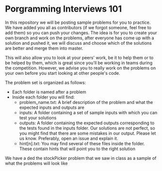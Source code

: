 # Porgramming Interviews 101
In this repository we will be posting sample problems for you to practice. We have added you all as contributors (if we forgot someone, feel free to add them) so you can push your changes. The idea is for you to create your own branch and work on the problems, after everyone has come up with a solution and pushed it, we will discuss and choose which of the solutions are better and merge them into master. 

This will also allow you to look at your peers' work, be it to help them or to be helped by them, which is great since you'll be working in teams during the competition. However, we advise you to really work on the problems on your own before you start looking at other people's code.

The problem set is organized as follows:
- Each folder is named after a problem
- Inside each folder you will find:
    - problem_name.txt: A brief description of the problem and what the expected inputs and outputs are
    - inputs: A folder containing a set of sample inputs with which you can test your solutions
    - outputs: A folder containing the expected outputs corresponding to the tests found in the inputs folder. Our solutions are not perfect, so you might find that there are some mistakes in our output. Please let us know. Preferably, open an issue and explain it.
    - hint[n].txt: You may find several of these files inside the folder. These contain hints that will point you to the right solution

We have a ded the stockPicker problem that we saw in class as a sample of what the problems will look like
